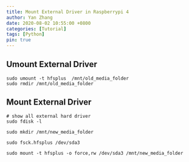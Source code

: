 ```yaml
---
title: Mount External Driver in Raspberrypi 4
author: Yan Zhang
date: 2020-08-02 10:55:00 +0800
categories: [Tutorial]
tags: [Python]
pin: true
---
```


## Umount External Driver

```shell script
sudo umount -t hfsplus  /mnt/old_media_folder
sudo rmdir /mnt/old_media_folder
```

## Mount External Driver
```shell script
# show all external hard driver
sudo fdisk -l

sudo mkdir /mnt/new_media_folder

sudo fsck.hfsplus /dev/sda3

sudo mount -t hfsplus -o force,rw /dev/sda3 /mnt/new_media_folder
```
